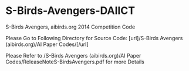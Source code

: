 # S-Birds-Avengers-DAIICT
S-Birds Avengers, aibirds.org 2014 Competition Code 

Please Go to Following Directory for Source Code:
[url]/S-Birds Avengers (aibirds.org)/AI Paper Codes/[/url]

Please Refer to /S-Birds Avengers (aibirds.org)/AI Paper Codes/ReleaseNoteS-BirdsAvengers.pdf for more Details

